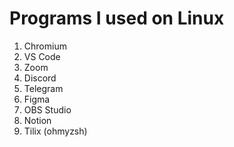 # Programs I used on Linux

1. Chromium
2. VS Code
3. Zoom
4. Discord
5. Telegram
6. Figma
7. OBS Studio
8. Notion
9. Tilix (ohmyzsh)
